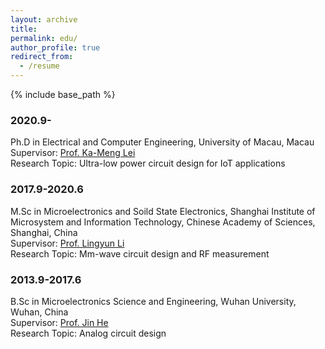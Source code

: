 ```yaml
---
layout: archive
title: 
permalink: edu/
author_profile: true
redirect_from:
  - /resume
---
```


{% include base_path %}


### 2020.9-
Ph.D in Electrical and Computer Engineering, University of Macau, Macau
Supervisor: [Prof. Ka-Meng Lei](http://www.amsv.um.edu.mo/people/kamenglei)  
Research Topic: Ultra-low power circuit design for IoT applications  

### 2017.9-2020.6
M.Sc in Microelectronics and Soild State Electronics, Shanghai Institute of Microsystem and Information Technology, Chinese Academy of Sciences, Shanghai, China  
Supervisor: [Prof. Lingyun Li](http://sourcedb.sim.cas.cn/cn/expert/201603/t20160302_4541236.html)  
Research Topic: Mm-wave circuit design and RF measurement  

### 2013.9-2017.6
B.Sc in Microelectronics Science and Engineering, Wuhan University, Wuhan, China  
Supervisor: [Prof. Jin He](http://physics.whu.edu.cn/info/1053/2154.htm)  
Research Topic: Analog circuit design  
